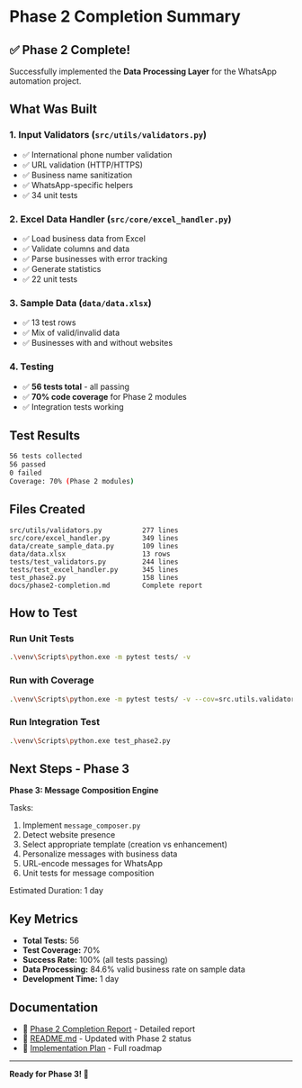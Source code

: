# Phase 2 Completion Summary

## ✅ Phase 2 Complete!

Successfully implemented the **Data Processing Layer** for the WhatsApp automation project.

## What Was Built

### 1. Input Validators (`src/utils/validators.py`)
- ✅ International phone number validation
- ✅ URL validation (HTTP/HTTPS)
- ✅ Business name sanitization
- ✅ WhatsApp-specific helpers
- ✅ 34 unit tests

### 2. Excel Data Handler (`src/core/excel_handler.py`)
- ✅ Load business data from Excel
- ✅ Validate columns and data
- ✅ Parse businesses with error tracking
- ✅ Generate statistics
- ✅ 22 unit tests

### 3. Sample Data (`data/data.xlsx`)
- ✅ 13 test rows
- ✅ Mix of valid/invalid data
- ✅ Businesses with and without websites

### 4. Testing
- ✅ **56 tests total** - all passing
- ✅ **70% code coverage** for Phase 2 modules
- ✅ Integration tests working

## Test Results

```bash
56 tests collected
56 passed
0 failed
Coverage: 70% (Phase 2 modules)
```

## Files Created

```
src/utils/validators.py          277 lines
src/core/excel_handler.py        349 lines
data/create_sample_data.py       109 lines
data/data.xlsx                   13 rows
tests/test_validators.py         244 lines
tests/test_excel_handler.py      345 lines
test_phase2.py                   158 lines
docs/phase2-completion.md        Complete report
```

## How to Test

### Run Unit Tests
```bash
.\venv\Scripts\python.exe -m pytest tests/ -v
```

### Run with Coverage
```bash
.\venv\Scripts\python.exe -m pytest tests/ -v --cov=src.utils.validators --cov=src.core.excel_handler --cov-report=term-missing
```

### Run Integration Test
```bash
.\venv\Scripts\python.exe test_phase2.py
```

## Next Steps - Phase 3

**Phase 3: Message Composition Engine**

Tasks:
1. Implement `message_composer.py`
2. Detect website presence
3. Select appropriate template (creation vs enhancement)
4. Personalize messages with business data
5. URL-encode messages for WhatsApp
6. Unit tests for message composition

Estimated Duration: 1 day

## Key Metrics

- **Total Tests:** 56
- **Test Coverage:** 70%
- **Success Rate:** 100% (all tests passing)
- **Data Processing:** 84.6% valid business rate on sample data
- **Development Time:** 1 day

## Documentation

- 📄 [Phase 2 Completion Report](docs/phase2-completion.md) - Detailed report
- 📄 [README.md](README.md) - Updated with Phase 2 status
- 📄 [Implementation Plan](docs/implementation-plan.md) - Full roadmap

---

**Ready for Phase 3! 🚀**
